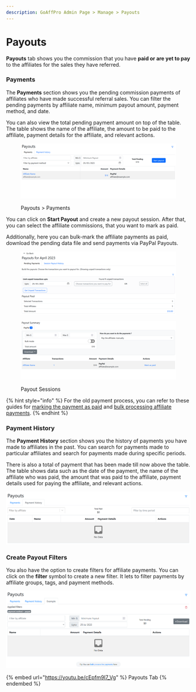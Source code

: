 ```yaml
---
description: GoAffPro Admin Page > Manage > Payouts
---
```


# Payouts

**Payouts** tab shows you the commission that you have **paid or are yet to pay** to the affiliates for the sales they have referred.&#x20;

### Payments

The **Payments** section shows you the pending commission payments of affiliates who have made successful referral sales. You can filter the pending payments by affiliate name, minimum payout amount, payment method, and date.&#x20;

You can also view the total pending payment amount on top of the table. The table shows the name of the affiliate, the amount to be paid to the affiliate, payment details for the affiliate, and relevant actions.

<figure><img src="../../../.gitbook/assets/image (1990).png" alt=""><figcaption><p>Payouts > Payments</p></figcaption></figure>

You can click on **Start Payout** and create a new payout session. After that, you can select the affiliate commissions, that you want to mark as paid.

Additionally, here you can bulk-mark the affiliate payments as paid, download the pending data file and send payments via PayPal Payouts.&#x20;

<figure><img src="../../../.gitbook/assets/image (3086).png" alt=""><figcaption></figcaption></figure>

<figure><img src="../../../.gitbook/assets/image (2785).png" alt=""><figcaption><p>Payout Sessions</p></figcaption></figure>

{% hint style="info" %}
For the old payment process, you can refer to these guides for [marking the payment as paid](https://docs.goaffpro.com/how-tos/mark-affiliate-payments-as-paid) and [bulk processing affiliate payments](https://docs.goaffpro.com/how-tos/mark-affiliate-payments-as-paid/bulk-process-affiliate-payments).
{% endhint %}

### Payment History

The **Payment History** section shows you the history of payments you have made to affiliates in the past. You can search for payments made to particular affiliates and search for payments made during specific periods.&#x20;

There is also a total of payment that has been made till now above the table. The table shows data such as the date of the payment, the name of the affiliate who was paid, the amount that was paid to the affiliate, payment details used for paying the affiliate, and relevant actions.

![Payouts > Payment History](<../../../.gitbook/assets/image (1145).png>)

### Create Payout Filters

You also have the option to create filters for affiliate payments. You can click on the **filter** symbol to create a new filter. It lets to filter payments by affiliate groups, tags, and payment methods.

![Payout filters](<../../../.gitbook/assets/image (1658).png>)

{% embed url="https://youtu.be/cEpfm9I7_Vg" %}
Payouts Tab
{% endembed %}

